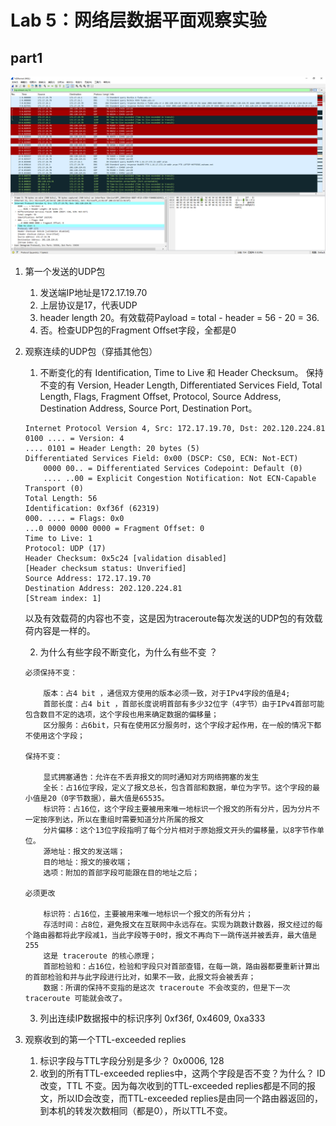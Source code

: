 # Lab 5：网络层数据平面观察实验

part1
---
![alt text](image-11.png)

1. 第一个发送的UDP包
   1. 发送端IP地址是172.17.19.70
   2. 上层协议是17，代表UDP
   3. header length 20。有效载荷Payload = total - header = 56 - 20 = 36.
   4. 否。检查UDP包的Fragment Offset字段，全都是0
2. 观察连续的UDP包（穿插其他包）
   1. 不断变化的有 Identification, Time to Live 和 Header Checksum。
      保持不变的有 
      Version, Header Length, Differentiated Services Field, Total Length, Flags, Fragment Offset, Protocol, Source Address, Destination Address, Source Port, Destination Port。

    ```
    Internet Protocol Version 4, Src: 172.17.19.70, Dst: 202.120.224.81
    0100 .... = Version: 4
    .... 0101 = Header Length: 20 bytes (5)
    Differentiated Services Field: 0x00 (DSCP: CS0, ECN: Not-ECT)
        0000 00.. = Differentiated Services Codepoint: Default (0)
        .... ..00 = Explicit Congestion Notification: Not ECN-Capable Transport (0)
    Total Length: 56
    Identification: 0xf36f (62319)
    000. .... = Flags: 0x0
    ...0 0000 0000 0000 = Fragment Offset: 0
    Time to Live: 1
    Protocol: UDP (17)
    Header Checksum: 0x5c24 [validation disabled]
    [Header checksum status: Unverified]
    Source Address: 172.17.19.70
    Destination Address: 202.120.224.81
    [Stream index: 1]

    ```
    以及有效载荷的内容也不变，这是因为traceroute每次发送的UDP包的有效载荷内容是一样的。

   2. 为什么有些字段不断变化，为什么有些不变 ？
   ```
   必须保持不变：
   
       版本：占4 bit ，通信双方使用的版本必须一致，对于IPv4字段的值是4;
       首部长度：占4 bit ，首部长度说明首部有多少32位字（4字节）由于IPv4首部可能包含数目不定的选项，这个字段也用来确定数据的偏移量；
       区分服务：占6bit，只有在使用区分服务时，这个字段才起作用，在一般的情况下都不使用这个字段；
   
   保持不变：
   
       显式拥塞通告：允许在不丢弃报文的同时通知对方网络拥塞的发生
       全长：占16位字段，定义了报文总长，包含首部和数据，单位为字节。这个字段的最小值是20（0字节数据），最大值是65535。
       标识符：占16位，这个字段主要被用来唯一地标识一个报文的所有分片，因为分片不一定按序到达，所以在重组时需要知道分片所属的报文
       分片偏移：这个13位字段指明了每个分片相对于原始报文开头的偏移量，以8字节作单位。
       源地址：报文的发送端；
       目的地址：报文的接收端；
       选项：附加的首部字段可能跟在目的地址之后；
   
   必须更改
   
       标识符：占16位，主要被用来唯一地标识一个报文的所有分片；
       存活时间：占8位，避免报文在互联网中永远存在。实现为跳数计数器，报文经过的每个路由器都将此字段减1，当此字段等于0时，报文不再向下一跳传送并被丢弃，最大值是255
       这是 traceroute 的核心原理；
       首部检验和：占16位，检验和字段只对首部查错，在每一跳，路由器都要重新计算出的首部检验和并与此字段进行比对，如果不一致，此报文将会被丢弃；
       数据：所谓的保持不变指的是这次 traceroute 不会改变的，但是下一次 traceroute 可能就会改了。
   ```
   3. 列出连续IP数据报中的标识序列
      0xf36f, 0x4609, 0xa333
3. 观察收到的第一个TTL-exceeded replies
   1. 标识字段与TTL字段分别是多少？
      0x0006, 128
   2. 收到的所有TTL-exceeded replies中，这两个字段是否不变？为什么？
      ID 改变，TTL 不变。因为每次收到的TTL-exceeded replies都是不同的报文，所以ID会改变，而TTL-exceeded replies是由同一个路由器返回的，到本机的转发次数相同（都是0），所以TTL不变。